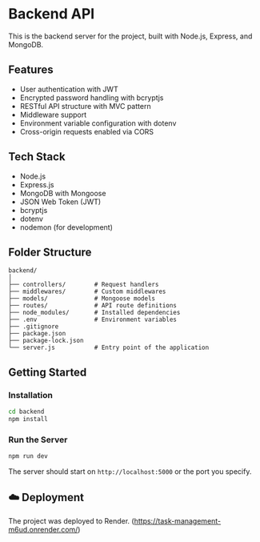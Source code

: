 # Backend API

This is the backend server for the project, built with Node.js, Express, and MongoDB.

## Features

- User authentication with JWT
- Encrypted password handling with bcryptjs
- RESTful API structure with MVC pattern
- Middleware support
- Environment variable configuration with dotenv
- Cross-origin requests enabled via CORS

## Tech Stack

- Node.js
- Express.js
- MongoDB with Mongoose
- JSON Web Token (JWT)
- bcryptjs
- dotenv
- nodemon (for development)

## Folder Structure

```
backend/
│
├── controllers/        # Request handlers
├── middlewares/        # Custom middlewares
├── models/             # Mongoose models
├── routes/             # API route definitions
├── node_modules/       # Installed dependencies
├── .env                # Environment variables
├── .gitignore
├── package.json
├── package-lock.json
└── server.js           # Entry point of the application
```

## Getting Started

### Installation

```bash
cd backend
npm install
```

### Run the Server

```bash
npm run dev
```

The server should start on `http://localhost:5000` or the port you specify.

## ☁️ Deployment

The project was deployed to Render.
(https://task-management-m6ud.onrender.com/)

```

```
